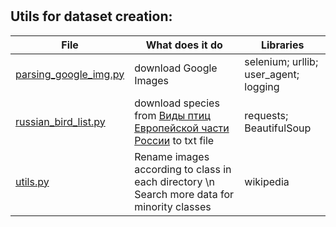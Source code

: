 # 

## Utils for dataset creation:
 File | What does it do   | Libraries  
--- | --- | ---
[parsing_google_img.py](https://github.com/LadaChernenko/bird_species_guide/blob/main/collecting_dataset/parsing_google_img.py) | download Google Images |   selenium; urllib; user_agent; logging
[russian_bird_list.py](https://github.com/LadaChernenko/bird_species_guide/blob/main/collecting_dataset/russian_bird_list.py) | download species from [Виды птиц Европейской части России](https://www.ebirds.ru/russia/index.html) to txt file  | requests; BeautifulSoup
[utils.py](https://github.com/LadaChernenko/bird_species_guide/blob/main/collecting_dataset/utils.py) | Rename images according to class in each directory \n Search more data for minority classes | wikipedia
